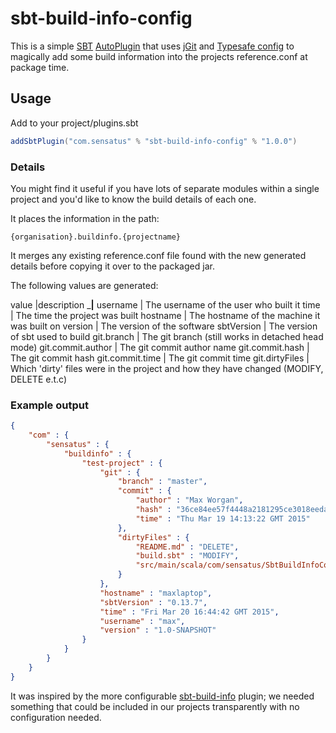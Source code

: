 # sbt-build-info-config

This is a simple [SBT](http://www.scala-sbt.org) [AutoPlugin](http://www.scala-sbt.org/0.13/docs/Plugins.html)
that uses [jGit](https://eclipse.org/jgit/) and [Typesafe config](https://github.com/typesafehub/config)
to magically add some build information into the projects reference.conf at package time.

## Usage

Add to your project/plugins.sbt

```scala
addSbtPlugin("com.sensatus" % "sbt-build-info-config" % "1.0.0")
```
### Details

You might find it useful if you have lots of separate modules within a single project and you'd 
like to know the build details of each one.
 
It places the information in the path:

```
{organisation}.buildinfo.{projectname}
```

It merges any existing reference.conf file found with the new generated details before copying it
over to the packaged jar.


The following values are generated:

 value             |description
___________________|__________________
 username          | The username of the user who built it
 time              | The time the project was built
 hostname          | The hostname of the machine it was built on
 version           | The version of the software
 sbtVersion        | The version of sbt used to build
 git.branch        | The git branch (still works in detached head mode)
 git.commit.author | The git commit author name
 git.commit.hash   | The git commit hash
 git.commit.time   | The git commit time
 git.dirtyFiles    | Which 'dirty' files were in the project and how they have changed (MODIFY, 
 DELETE e.t.c)

### Example output

```json
{
    "com" : {
        "sensatus" : {
            "buildinfo" : {
                "test-project" : {
                    "git" : {
                        "branch" : "master",
                        "commit" : {
                            "author" : "Max Worgan",
                            "hash" : "36ce84ee57f4448a2181295ce3018eeda19549f7",
                            "time" : "Thu Mar 19 14:13:22 GMT 2015"
                        },
                        "dirtyFiles" : {
                            "README.md" : "DELETE",
                            "build.sbt" : "MODIFY",
                            "src/main/scala/com/sensatus/SbtBuildInfoConf.scala" : "MODIFY",
                        }
                    },
                    "hostname" : "maxlaptop",
                    "sbtVersion" : "0.13.7",
                    "time" : "Fri Mar 20 16:44:42 GMT 2015",
                    "username" : "max",
                    "version" : "1.0-SNAPSHOT"
                }
            }
        }
    }
}
```

It was inspired by the more configurable [sbt-build-info](https://github.com/sbt/sbt-buildinfo)
plugin; we needed something that could be included in our projects transparently with no
configuration needed.

